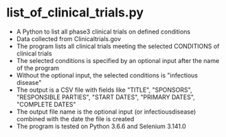 # list_of_clinical_trials.py
- A Python to list all phase3 clinical trials on defined conditions
- Data collected from Clinicaltrials.gov
- The program lists all clinical trials meeting the selected CONDITIONS of clinical trials
- The selected conditions is specified by an optional input after the name of the program 
- Without the optional input, the selected conditions is "infectious disease"
- The output is a CSV file with fields like "TITLE", "SPONSORS", "RESPONSIBLE PARTIES", "START DATES", "PRIMARY DATES", "COMPLETE DATES"
- The output file name is the optional input (or infectiousdisease) combined with the date the file is created
- The program is tested on Python 3.6.6 and Selenium 3.141.0
